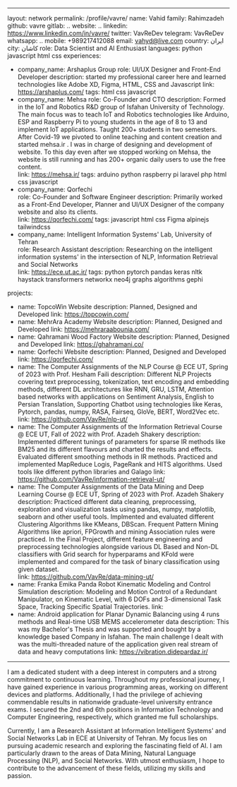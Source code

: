 
---
layout: network
permalink: /profile/vavre/
name: Vahid
family: Rahimzadeh
github: vavre
gitlab: ..
website: ..
linkedin: https://www.linkedin.com/in/vavre/
twitter: VavReDev
telegram: VavReDev
whatsapp: ..
mobile: +989217412088
email: vahyd@live.com
country: ایران
city: کاشان
role: Data Scientist and AI Enthusiast
languages: python javascript html css
experiences:
  - company_name: Arshaplus Group
    role: UI/UX Designer and Front-End Developer
    description: started my professional career here and learned technologies like Adobe XD, Figma, HTML, CSS and Javascript
    link: https://arshaplus.com/
    tags: html css javascript 
  - company_name: Mehsa
    role: Co-Founder and CTO
    description: Formed in the IoT and Robotics R&D group of Isfahan University of Technology. The main focus was to teach IoT and Robotics technologies like Arduino, ESP and Raspberry Pi to young students in the age of 8 to 13 and implement IoT applications. Taught 200+ students in two semesters. After Covid-19 we pivoted to online teaching and content creation and started mehsa.ir . I was in charge of designing and development of website. To this day even after we stopped working on Mehsa, the website is still running and has 200+ organic daily users to use the free content.  
    link: https://mehsa.ir/
    tags: arduino python raspberry pi laravel php html css javascript
  - company_name: Qorfechi       
    role: Co-Founder and Software Engineer
    description: Primarily worked as a Front-End Developer, Planner and UI/UX Designer of the company website and also its clients.    
    link: https://qorfechi.com/
    tags: javascript html css Figma alpinejs tailwindcss
  - company_name: Intelligent Information Systems' Lab, University of Tehran       
    role: Research Assistant
    description: Researching on the intelligent information systems' in the intersection of NLP, Information Retrieval and Social Networks    
    link: https://ece.ut.ac.ir/
    tags: python pytorch pandas keras nltk haystack transformers networkx neo4j graphs algorithms gephi 

projects:
  - name: TopcoWin Website
    description: Planned, Designed and Developed
    link: https://topcowin.com/
  - name: MehrAra Academy Website
    description: Planned, Designed and Developed
    link: https://mehraraabounia.com/
  - name: Qahramani Wood Factory Website
    description: Planned, Designed and Developed
    link: https://ghahramani.co/
  - name: Qorfechi Website
    description: Planned, Designed and Developed
    link: https://qorfechi.com/
  - name: The Computer Assignments of the NLP Course @ ECE UT, Spring of 2023 with Prof. Hesham Faili
    description: Different NLP Projects covering text preprocessing, tokenization, text encoding and embedding methods, different DL architectures like RNN, GRU, LSTM, Attention based networks with applications on Sentiment Analysis, English to Persian Translation, Supporting Chatbot using technologies like Keras, Pytorch, pandas, numpy, RASA, Fairseq, GloVe, BERT, Word2Vec etc. 
    link: https://github.com/VavRe/nlp-ut/
  - name: The Computer Assignments of the Information Retrieval Course @ ECE UT, Fall of 2022 with Prof. Azadeh Shakery
    description: Implemented different tunings of parameters for sparse IR methods like BM25 and its different flavours and charted the results and effects. Evaluated different smoothing methods in IR methods. Practiced and implemented MapReduce Logis, PageRank and HITS algorithms. Used tools like different python libraries and Galago
    link: https://github.com/VavRe/information-retrieval-ut/
  - name: The Computer Assignments of the Data Mining and Deep Learning Course @ ECE UT, Spring of 2023 with Prof. Azadeh Shakery
    description: Practiced different data cleaning, preprocessing, exploration and visualization tasks using pandas, numpy, matplotlib, seaborn and other useful tools. Implmented and evaluated different Clustering Algorithms like KMeans, DBScan. Frequent Pattern Mining Algorithms like apriori, FPGrowth and mining Association rules were practiced. In the Final Project, different feature engineering and preprocessing technologies alongside various DL Based and Non-DL classifiers with Grid search for hyperparams and KFold were implemented and compared for the task of binary classification using given dataset.  
    link: https://github.com/VavRe/data-mining-ut/
  - name: Franka Emika Panda Robot Kinematic Modeling and Control Simulation
    description: Modeling and Motion Control of a Redundant Manipulator, on Kinematic Level, with 6 DOFs and 3-dimensional Task Space, Tracking Specific Spatial Trajectories.
    link:
  - name: Android application for Planar Dynamic Balancing using 4 runs methods and Real-time USB MEMS accelerometer data
    description: This was my Bachelor's Thesis and was supported and bought by a knowledge based Company in Isfahan. The main challenge I dealt with was the multi-threaded nature of the application given real stream of data and heavy computations
    link: https://vibration.didepardaz.ir/

---

I am a dedicated student with a deep interest in computers and a strong commitment to continuous learning. Throughout my professional journey, I have gained experience in various programming areas, working on different devices and platforms. Additionally, I had the privilege of achieving commendable results in nationwide graduate-level university entrance exams. I secured the 2nd and 6th positions in Information Technology and Computer Engineering, respectively, which granted me full scholarships.

Currently, I am a Research Assistant at Information Intelligent Systems' and Social Networks Lab in ECE at University of Tehran. My focus lies on pursuing academic research and exploring the fascinating field of AI. I am particularly drawn to the areas of Data Mining, Natural Language Processing (NLP), and Social Networks. With utmost enthusiasm, I hope to contribute to the advancement of these fields, utilizing my skills and passion.

